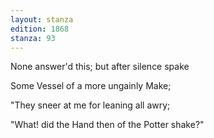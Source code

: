 ```yaml
---
layout: stanza
edition: 1868
stanza: 93
---
```


None answer'd this; but after silence spake

Some Vessel of a more ungainly Make;

"They sneer at me for leaning all awry;

"What! did the Hand then of the Potter shake?"